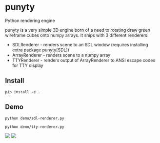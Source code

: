 # punyty
Python rendering engine

punyty is a very simple 3D engine born of a need to rotating
draw green wireframe cubes onto numpy arrays. It ships with 3
different renderers:

 - SDLRenderer - renders scene to an SDL window (requires installing extra package punyty[SDL])
 - ArrayRenderer - renders scene to a numpy array
 - TTYRenderer - renders output of ArrayRenderer to ANSI escape codes for TTY display

## Install

```
pip install -e .
```

## Demo

```
python demo/sdl-renderer.py
```

```
python demo/tty-renderer.py
```

![](https://i.imgur.com/8OKM5L3.png)
![](https://i.imgur.com/2VpD7wC.gifv)